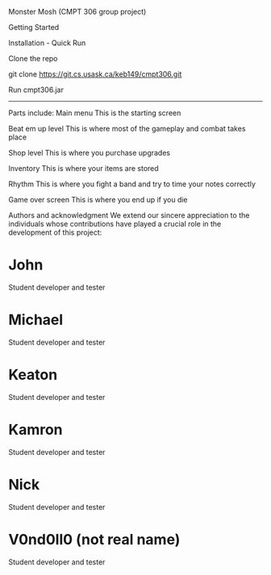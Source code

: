 Monster Mosh (CMPT 306 group project)

Getting Started

Installation - Quick Run

Clone the repo

git clone https://git.cs.usask.ca/keb149/cmpt306.git

Run cmpt306.jar

-------------------------------------------------
Parts include:
Main menu
This is the starting screen

Beat em up level
This is where most of the gameplay and combat takes place

Shop level
This is where you purchase upgrades

Inventory
This is where your items are stored

Rhythm
This is where you fight a band and try to time your notes correctly

Game over screen
This is where you end up if you die


Authors and acknowledgment
We extend our sincere appreciation to the individuals whose contributions have played a crucial role in the development of this project:

# John 
Student developer and tester
# Michael
Student developer and tester
# Keaton
Student developer and tester
# Kamron
Student developer and tester
# Nick
Student developer and tester
# V0nd0ll0 (not real name)
Student developer and tester
